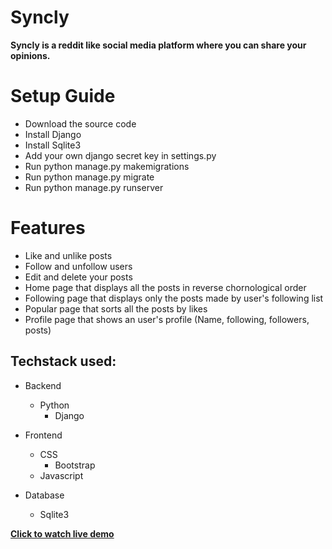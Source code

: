 # Syncly

**Syncly is a reddit like social media platform where you can share your opinions.**

 # Setup Guide
- Download the source code
- Install Django
- Install Sqlite3
- Add your own django secret key in settings.py
- Run python manage.py makemigrations
- Run python manage.py migrate
- Run python manage.py runserver

 # Features
- Like and unlike posts
- Follow and unfollow users
- Edit and delete your posts
- Home page that displays all the posts in reverse chornological order
- Following page that displays only the posts made by user's following list
- Popular page that sorts all the posts by likes
- Profile page that shows an user's profile (Name, following, followers, posts)

## Techstack used:
- Backend
  - Python
    - Django

- Frontend
  - CSS
    - Bootstrap
  - Javascript

- Database
   - Sqlite3

 [**Click to watch live demo**](https://youtu.be/QhFkFk4BuSE?si=DMkAM5pvWr3ObZSL)


  
